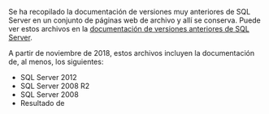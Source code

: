 

Se ha recopilado la documentación de versiones muy anteriores de SQL Server en un conjunto de páginas web de archivo y allí se conserva. Puede ver estos archivos en la [documentación de versiones anteriores de SQL Server](https://docs.microsoft.com/previous-versions/sql/).

A partir de noviembre de 2018, estos archivos incluyen la documentación de, al menos, los siguientes:
- SQL Server 2012
- SQL Server 2008 R2
- SQL Server 2008
- Resultado de

